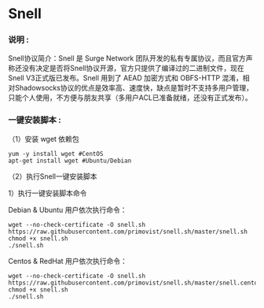# Snell

### 说明 :
  Snell协议简介：Snell 是 Surge Network 团队开发的私有专属协议，而且官方声称还没有决定是否将Snell协议开源，官方只提供了编译过的二进制文件，现在 Snell V3正式版已发布。Snell 用到了 AEAD 加密方式和 OBFS-HTTP 混淆，相对Shadowsocks协议的优点是效率高、速度快，缺点是暂时不支持多用户管理，只能个人使用，不方便与朋友共享（多用户ACL已准备就绪，还没有正式发布）。

### 一键安装脚本 :
（1）安装 wget 依赖包
```
yum -y install wget #CentOS
apt-get install wget #Ubuntu/Debian
```
（2）执行Snell一键安装脚本

  1）执行一键安装脚本命令
  
  Debian & Ubuntu 用户依次执行命令：
```
wget --no-check-certificate -O snell.sh https://raw.githubusercontent.com/primovist/snell.sh/master/snell.sh
chmod +x snell.sh
./snell.sh
```

  Centos & RedHat 用户依次执行命令：
```
wget --no-check-certificate -O snell.sh https://raw.githubusercontent.com/primovist/snell.sh/master/snell.centos.sh
chmod +x snell.sh
./snell.sh
```
